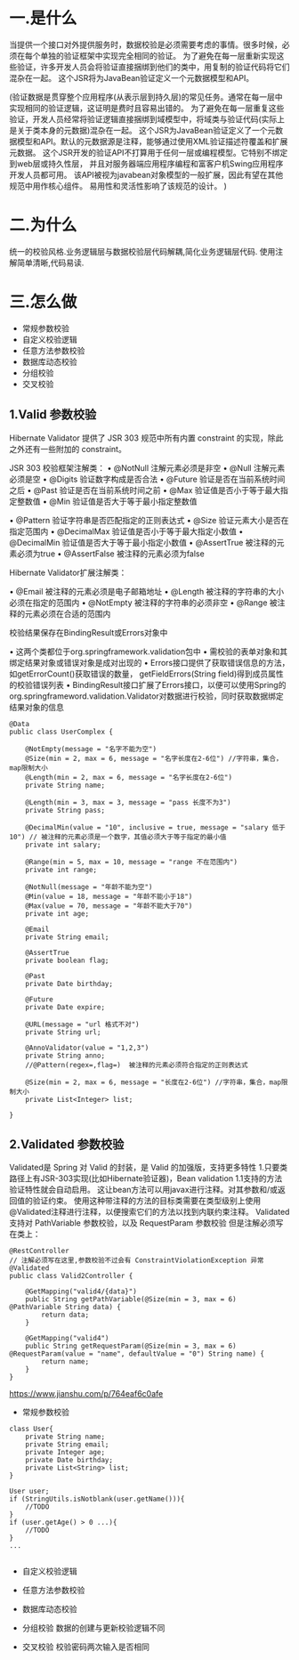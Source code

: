 

# 一.是什么

当提供一个接口对外提供服务时，数据校验是必须需要考虑的事情。很多时候，必须在每个单独的验证框架中实现完全相同的验证。
为了避免在每一层重新实现这些验证，许多开发人员会将验证直接捆绑到他们的类中，用复制的验证代码将它们混杂在一起。
这个JSR将为JavaBean验证定义一个元数据模型和API。

(验证数据是贯穿整个应用程序(从表示层到持久层)的常见任务。通常在每一层中实现相同的验证逻辑，这证明是费时且容易出错的。
 为了避免在每一层重复这些验证，开发人员经常将验证逻辑直接捆绑到域模型中，将域类与验证代码(实际上是关于类本身的元数据)混杂在一起。
 这个JSR为JavaBean验证定义了一个元数据模型和API。默认的元数据源是注释，能够通过使用XML验证描述符覆盖和扩展元数据。
 这个JSR开发的验证API不打算用于任何一层或编程模型。它特别不绑定到web层或持久性层，
 并且对服务器端应用程序编程和富客户机Swing应用程序开发人员都可用。
 该API被视为javabean对象模型的一般扩展，因此有望在其他规范中用作核心组件。
 易用性和灵活性影响了该规范的设计。
)

# 二.为什么

统一的校验风格.业务逻辑层与数据校验层代码解耦,简化业务逻辑层代码.
使用注解简单清晰,代码易读.


# 三.怎么做

* 常规参数校验
* 自定义校验逻辑
* 任意方法参数校验
* 数据库动态校验
* 分组校验
* 交叉校验



## 1.Valid 参数校验
Hibernate Validator 提供了 JSR 303 规范中所有内置 constraint 的实现，除此之外还有一些附加的 constraint。

JSR 303 校验框架注解类：
• @NotNull 注解元素必须是非空
• @Null 注解元素必须是空
• @Digits 验证数字构成是否合法
• @Future 验证是否在当前系统时间之后
• @Past 验证是否在当前系统时间之前
• @Max 验证值是否小于等于最大指定整数值
• @Min 验证值是否大于等于最小指定整数值

• @Pattern 验证字符串是否匹配指定的正则表达式
• @Size 验证元素大小是否在指定范围内
• @DecimalMax 验证值是否小于等于最大指定小数值
• @DecimalMin 验证值是否大于等于最小指定小数值
• @AssertTrue 被注释的元素必须为true
• @AssertFalse 被注释的元素必须为false

Hibernate Validator扩展注解类：

• @Email 被注释的元素必须是电子邮箱地址
• @Length 被注释的字符串的大小必须在指定的范围内
• @NotEmpty 被注释的字符串的必须非空
• @Range 被注释的元素必须在合适的范围内

校验结果保存在BindingResult或Errors对象中

• 这两个类都位于org.springframework.validation包中
• 需校验的表单对象和其绑定结果对象或错误对象是成对出现的
• Errors接口提供了获取错误信息的方法，如getErrorCount()获取错误的数量， getFieldErrors(String field)得到成员属性的校验错误列表
• BindingResult接口扩展了Errors接口，以便可以使用Spring的org.springframeword.validation.Validator对数据进行校验，同时获取数据绑定结果对象的信息




```
@Data
public class UserComplex {

    @NotEmpty(message = "名字不能为空")
    @Size(min = 2, max = 6, message = "名字长度在2-6位") //字符串，集合，map限制大小
    @Length(min = 2, max = 6, message = "名字长度在2-6位")
    private String name;

    @Length(min = 3, max = 3, message = "pass 长度不为3")
    private String pass;

    @DecimalMin(value = "10", inclusive = true, message = "salary 低于10") // 被注释的元素必须是一个数字，其值必须大于等于指定的最小值
    private int salary;

    @Range(min = 5, max = 10, message = "range 不在范围内")
    private int range;

    @NotNull(message = "年龄不能为空")
    @Min(value = 18, message = "年龄不能小于18")
    @Max(value = 70, message = "年龄不能大于70")
    private int age;

    @Email
    private String email;

    @AssertTrue
    private boolean flag;

    @Past
    private Date birthday;

    @Future
    private Date expire;

    @URL(message = "url 格式不对")
    private String url;

    @AnnoValidator(value = "1,2,3")
    private String anno;
    //@Pattern(regex=,flag=)  被注释的元素必须符合指定的正则表达式

    @Size(min = 2, max = 6, message = "长度在2-6位") //字符串，集合，map限制大小
    private List<Integer> list;

}
```

## 2.Validated 参数校验

Validated是 Spring 对 Valid 的封装，是 Valid 的加强版，支持更多特性
1.只要类路径上有JSR-303实现(比如Hibernate验证器)，Bean validation 1.1支持的方法验证特性就会自动启用。
这让bean方法可以用javax进行注释。对其参数和/或返回值的验证约束。
使用这种带注释的方法的目标类需要在类型级别上使用@Validated注释进行注释，以便搜索它们的方法以找到内联约束注释。
Validated 支持对 PathVariable 参数校验，以及 RequestParam 参数校验
但是注解必须写在类上：
```
@RestController
// 注解必须写在这里,参数校验不过会有 ConstraintViolationException 异常
@Validated
public class Valid2Controller {

    @GetMapping("valid4/{data}")
    public String getPathVariable(@Size(min = 3, max = 6) @PathVariable String data) {
        return data;
    }

    @GetMapping("valid4")
    public String getRequestParam(@Size(min = 3, max = 6) @RequestParam(value = "name", defaultValue = "0") String name) {
        return name;
    }
}
```





https://www.jianshu.com/p/764eaf6c0afe





* 常规参数校验
```
class User{
    private String name;
    private String email;
    private Integer age;
    private Date birthday;
    private List<String> list;
}
```

```
User user;
if (StringUtils.isNotblank(user.getName())){
    //TODO 
}
if (user.getAge() > 0 ...){
    //TODO 
}
...
    
```


* 自定义校验逻辑





* 任意方法参数校验



* 数据库动态校验



* 分组校验
数据的创建与更新校验逻辑不同


* 交叉校验
校验密码两次输入是否相同









